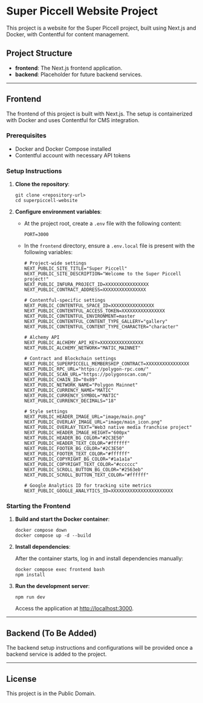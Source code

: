 # Super Piccell Website Project

This project is a website for the Super Piccell project, built using Next.js and Docker, with Contentful for content management.

## Project Structure

- **frontend**: The Next.js frontend application.
- **backend**: Placeholder for future backend services.

---

## Frontend

The frontend of this project is built with Next.js. The setup is containerized with Docker and uses Contentful for CMS integration.

### Prerequisites

- Docker and Docker Compose installed
- Contentful account with necessary API tokens

### Setup Instructions

1. **Clone the repository**:

   ```
   git clone <repository-url>
   cd superpiccell-website
   ```

2. **Configure environment variables**:

   - At the project root, create a `.env` file with the following content:
     ```
     PORT=3000
     ```

   - In the `frontend` directory, ensure a `.env.local` file is present with the following variables:
     ```
     # Project-wide settings
     NEXT_PUBLIC_SITE_TITLE="Super Piccell"
     NEXT_PUBLIC_SITE_DESCRIPTION="Welcome to the Super Piccell project!"
     NEXT_PUBLIC_INFURA_PROJECT_ID=XXXXXXXXXXXXXXXX
     NEXT_PUBLIC_CONTRACT_ADDRESS=XXXXXXXXXXXXXXXX

     # Contentful-specific settings
     NEXT_PUBLIC_CONTENTFUL_SPACE_ID=XXXXXXXXXXXXXXXX
     NEXT_PUBLIC_CONTENTFUL_ACCESS_TOKEN=XXXXXXXXXXXXXXXX
     NEXT_PUBLIC_CONTENTFUL_ENVIRONMENT=master
     NEXT_PUBLIC_CONTENTFUL_CONTENT_TYPE_GALLERY="gallery"
     NEXT_PUBLIC_CONTENTFUL_CONTENT_TYPE_CHARACTER="character"

     # Alchemy API
     NEXT_PUBLIC_ALCHEMY_API_KEY=XXXXXXXXXXXXXXXX
     NEXT_PUBLIC_ALCHEMY_NETWORK="MATIC_MAINNET"

     # Contract and Blockchain settings
     NEXT_PUBLIC_SUPERPICCELL_MEMBERSHIP_CONTRACT=XXXXXXXXXXXXXXXX
     NEXT_PUBLIC_RPC_URL="https://polygon-rpc.com/"
     NEXT_PUBLIC_SCAN_URL="https://polygonscan.com/"
     NEXT_PUBLIC_CHAIN_ID="0x89"
     NEXT_PUBLIC_NETWORK_NAME="Polygon Mainnet"
     NEXT_PUBLIC_CURRENCY_NAME="MATIC"
     NEXT_PUBLIC_CURRENCY_SYMBOL="MATIC"
     NEXT_PUBLIC_CURRENCY_DECIMALS="18"

     # Style settings
     NEXT_PUBLIC_HEADER_IMAGE_URL="image/main.png"
     NEXT_PUBLIC_OVERLAY_IMAGE_URL="image/main_icon.png"
     NEXT_PUBLIC_OVERLAY_TEXT="Web3 native media franchise project"
     NEXT_PUBLIC_HEADER_IMAGE_HEIGHT="600px"
     NEXT_PUBLIC_HEADER_BG_COLOR="#2C3E50"
     NEXT_PUBLIC_HEADER_TEXT_COLOR="#ffffff"
     NEXT_PUBLIC_FOOTER_BG_COLOR="#2C3E50"
     NEXT_PUBLIC_FOOTER_TEXT_COLOR="#ffffff"
     NEXT_PUBLIC_COPYRIGHT_BG_COLOR="#1a1a1a"
     NEXT_PUBLIC_COPYRIGHT_TEXT_COLOR="#cccccc"
     NEXT_PUBLIC_SCROLL_BUTTON_BG_COLOR="#2563eb"
     NEXT_PUBLIC_SCROLL_BUTTON_TEXT_COLOR="#ffffff"

     # Google Analytics ID for tracking site metrics
     NEXT_PUBLIC_GOOGLE_ANALYTICS_ID=XXXXXXXXXXXXXXXXXXXXXXX
     ```

### Starting the Frontend

1. **Build and start the Docker container**:

   ```
   docker compose down
   docker compose up -d --build
   ```

2. **Install dependencies**:

   After the container starts, log in and install dependencies manually:

   ```
   docker compose exec frontend bash
   npm install
   ```

3. **Run the development server**:

   ```
   npm run dev
   ```

   Access the application at [http://localhost:3000](http://localhost:3000).

---

## Backend (To Be Added)

The backend setup instructions and configurations will be provided once a backend service is added to the project. 

---

## License

This project is in the Public Domain.

